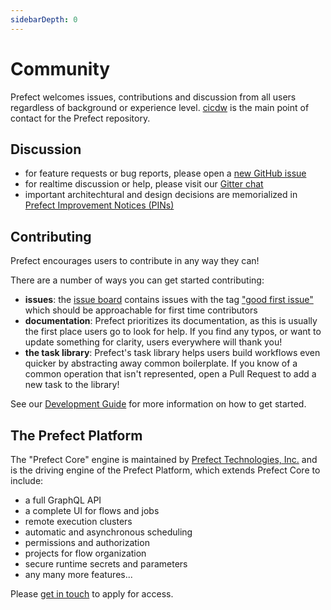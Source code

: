 ```yaml
---
sidebarDepth: 0
---
```


# Community

Prefect welcomes issues, contributions and discussion from all users regardless of background or experience level.  [cicdw](https://github.com/cicdw) is the main point of contact for the Prefect repository.

## Discussion

- for feature requests or bug reports, please open a [new GitHub issue](https://github.com/PrefectHQ/prefect/issues/new)
- for realtime discussion or help, please visit our [Gitter chat](https://gitter.im/prefectio/prefect)
- important architechtural and design decisions are memorialized in [Prefect Improvement Notices (PINs)](../PINs/PIN-1-Introduce-PINs.html)


## Contributing

Prefect encourages users to contribute in any way they can!  

There are a number of ways you can get started contributing:
- **issues**: the [issue board](https://github.com/PrefectHQ/prefect) contains issues with the tag ["good first issue"](https://github.com/PrefectHQ/prefect/issues?q=is%3Aissue+is%3Aopen+label%3A%22good+first+issue%22) which should be approachable for first time contributors
- **documentation**: Prefect prioritizes its documentation, as this is usually the first place users go to look for help.  If you find any typos, or want to update something for clarity, users everywhere will thank you!
- **the task library**: Prefect's task library helps users build workflows even quicker by abstracting away common boilerplate.  If you know of a common operation that isn't represented, open a Pull Request to add a new task to the library!

See our [Development Guide](../development/overview.html) for more information on how to get started.


## The Prefect Platform

The "Prefect Core" engine is maintained by [Prefect Technologies, Inc.](https://www.prefect.io/) and is the driving engine of the Prefect Platform, which extends Prefect Core to include:
- a full GraphQL API
- a complete UI for flows and jobs
- remote execution clusters
- automatic and asynchronous scheduling
- permissions and authorization
- projects for flow organization
- secure runtime secrets and parameters
- any many more features...

Please [get in touch](mailto:hello@prefect.io) to apply for access.
